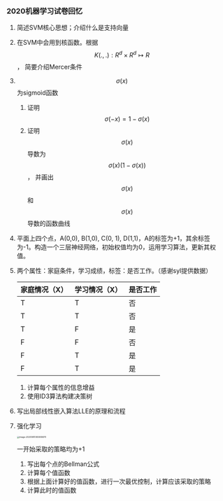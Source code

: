 ### 2020机器学习试卷回忆

1. 简述SVM核心思想；介绍什么是支持向量

2. 在SVM中会用到核函数。根据$$K(.,.):R^d×R^d \mapsto R$$， 简要介绍Mercer条件

3. $$\sigma(x)$$为sigmoid函数

   1. 证明$$\sigma(-x)=1-\sigma(x)$$
   2. 证明$$\sigma(x)$$导数为$$\sigma(x)(1-\sigma(x))$$， 并画出$$\sigma(x)$$和$$\sigma(x)$$导数的函数曲线

4. 平面上四个点，A(0,0), B(1,0), C(0, 1), D(1,1)，A的标签为+1，其余标签为-1。构造一个三层神经网络，初始权值均为0，运用学习算法，更新其权值。

5. 两个属性：家庭条件，学习成绩，标签：是否工作。（感谢syl提供数据）

   | 家庭情况（X） | 学习情况（X） | 是否工作 |
   | ------------- | ------------- | -------- |
   | T             | T             | 否       |
   | T             | T             | 否       |
   | T             | F             | 是       |
   | F             | F             | 否       |
   | F             | T             | 是       |
   | F             | T             | 是       |

   1. 计算每个属性的信息增益
   2. 使用ID3算法构建决策树

6. 写出局部线性嵌入算法LLE的原理和流程

7. 强化学习

   <img src="https://tva1.sinaimg.cn/large/007S8ZIlly1ghrlp73ba8j30lm0h2my6.jpg" alt="image-20200815165908870" style="zoom:33%;" />

   一开始采取的策略均为+1

   1. 写出每个点的Bellman公式
   2. 计算每个值函数
   3. 根据上面计算好的值函数，进行一次最优控制，计算应该采取的策略
   4. 计算此时的值函数

